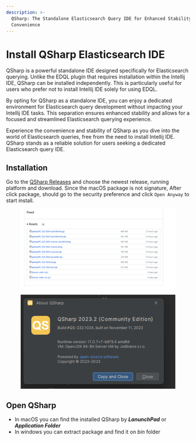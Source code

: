 ```yaml
---
description: >-
  QSharp: The Standalone Elasticsearch Query IDE for Enhanced Stability and
  Convenience
---
```


# Install QSharp Elasticsearch IDE

QSharp is a powerful standalone IDE designed specifically for Elasticsearch querying. Unlike the EDQL plugin that requires installation within the Intellij IDE, QSharp can be installed independently. This is particularly useful for users who prefer not to install Intellij IDE solely for using EDQL.

By opting for QSharp as a standalone IDE, you can enjoy a dedicated environment for Elasticsearch query development without impacting your Intellij IDE tasks. This separation ensures enhanced stability and allows for a focused and streamlined Elasticsearch querying experience.

Experience the convenience and stability of QSharp as you dive into the world of Elasticsearch queries, free from the need to install Intellij IDE. QSharp stands as a reliable solution for users seeking a dedicated Elasticsearch query IDE.

## Installation

Go to the [QSharp Releases](https://github.com/chengpohi/edql/releases) and choose the newest release, running platform and download. Since the macOS package is not signature, After click package, should go to the security preference and click `Open Anyway` to start install.

<figure><img src="../.gitbook/assets/image (6).png" alt=""><figcaption></figcaption></figure>

<figure><img src="../.gitbook/assets/image (9).png" alt=""><figcaption></figcaption></figure>

## Open QSharp

* In macOS you can find the installed QSharp by _**LanunchPad**_ or _**Application Folder**_
* In windows you can extract package and find it on _bin_ folder
